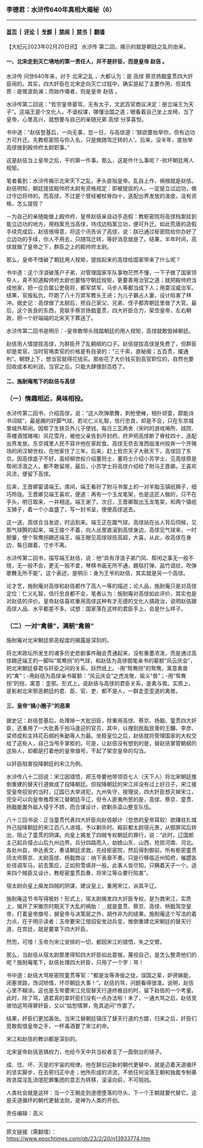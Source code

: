 ### 李德君：水浒传640年真相大揭秘（6）

---

#### [首页](../../../..?n13933774) &nbsp;|&nbsp; [评论](../../../../../epoch-comment?n13933774) &nbsp;|&nbsp; [专题](../../../../../epoch-special?n13933774) &nbsp;|&nbsp; [禁闻](../../../../../epoch-news?n13933774) &nbsp;|&nbsp; [禁书](../../../../../books?n13933774) &nbsp;|&nbsp; [翻墙](https://github.com/gfw-breaker/nogfw/blob/master/README.md?n13933774)


<div class="post_content" id="artbody" itemprop="articleBody">
 <!-- article content begin -->
 <p>
  【大纪元2023年02月20日讯】
  <ok href="https://www.epochtimes.com/gb/tag/%E6%B0%B4%E6%B5%92%E4%BC%A0.html">
   水浒传
  </ok>
  第二回，揭示的就是朝廷之乱的由来。
 </p>
 <h4>
  一、北宋走到灭亡境地的第一责任人，并不是奸臣，而是皇帝
  <ok href="https://www.epochtimes.com/gb/tag/%E8%B5%B5%E4%BD%B6.html">
   赵佶
  </ok>
  。
 </h4>
 <p>
  <ok href="https://www.epochtimes.com/gb/tag/%E6%B0%B4%E6%B5%92%E4%BC%A0.html">
   水浒传
  </ok>
  问世640年来，对于
  <ok href="https://www.epochtimes.com/gb/tag/%E5%8C%97%E5%AE%8B%E4%B9%8B%E4%B9%B1.html">
   北宋之乱
  </ok>
  ，大都认为：是
  <ok href="https://www.epochtimes.com/gb/tag/%E9%AB%98%E4%BF%85.html">
   高俅
  </ok>
  蔡京扬戬童贯四大奸臣闹的。其实，四大奸臣在北宋走向灭亡过程中，确实是起了主要作用，但其性质：是推波助澜；而始作俑者，则是皇帝
  <ok href="https://www.epochtimes.com/gb/tag/%E8%B5%B5%E4%BD%B6.html">
   赵佶
  </ok>
  。
 </p>
 <p>
  水浒传第二回说：“哲宗皇帝晏驾，无有太子，文武百官商议决定：册立端王为天子”。这端王是个文化人，不谙权谋，哪懂治国之道；眼看着自己坐上龙椅，当了皇帝，心里高兴，就想要与自己的亲随兄弟
  <ok href="https://www.epochtimes.com/gb/tag/%E9%AB%98%E4%BF%85.html">
   高俅
  </ok>
  分享喜悦。
 </p>
 <p>
  书中道：“赵佶登基后，一向无事，忽一日，与高俅道：‘朕欲要抬举你，但有边功方可升迁。先教枢密院与你入名，只是做随驾迁转的人’。后来，没半年，直抬举高俅做到殿帅府太尉职事。”
 </p>
 <p>
  这是赵佶当上皇帝之后，干的第一件事。那么，这是件什么事呢？-败坏朝廷用人规矩。
 </p>
 <p>
  笔者看到：水浒传揭示北宋天下之乱，矛头直指皇帝。乱自上作，祸根就是赵佶。赵佶明知，朝廷提拔殿帅府太尉有资格规定：即被提拔的人，一定是立过边功，做过守边将帅的。而高俅，不过是个曾经被杖脊四十，迭配出界发放的泼皮，没有资格，怎么提拔？
 </p>
 <p>
  －为自己的亲随能做上殿帅府，皇帝赵佶亲自动手造假：教枢密院将高俅档案挂到能立边功的地方，用档案充当高俅，待戍边档案立功，便可升迁。如此荒唐的造假手续完成后，赵佶很得意，将这个讯告诉了高俅，说：朕已通过枢密院给你办好了立边功的手续，你人不用去，只随驾迁转，等好消息就是了。结果，半年时间，高俅就做了皇帝之下，群臣之上的殿帅府太尉。
 </p>
 <p>
  那么，皇帝不惜破了朝廷用人规矩，提拔起来的高俅给国家带来了什么呢？
 </p>
 <p>
  书中道：这个浮浪破落户子弟，对管理国家军队事物茫然不懂，一下子做了国家领导人，真不知道殿帅府太尉也要恪守朝廷规矩，更要善用治官之道；就把殿帅府当成他家，把一应合属公吏衙将，都军禁军，马步人等都当成下人；用耍淫威治军。结果，官报私仇，吓跑了八十万禁军教头王进；为儿子霸占人妻，设计陷害了林冲。据史记：高俅做了太尉后，把自己家父、兄弟、侄子都弄朝廷里做了大官。最后，这个丧良的东西，竞联手蔡京扬戬童贯，四大奸臣合力，架空皇帝，左右朝政，把一个好端端的北宋天下葬送了。
 </p>
 <p>
  水浒传第二回书是明示：-皇帝敢带头贱踏朝廷的用人规矩，高俅就敢毁掉朝廷。
 </p>
 <p>
  赵佶用人情提拔高俅，为群臣开了乱朝纲的口子。赵佶提拔高俅是免费了，但群臣却是卖官。当时官埸卖官的价格是有目录的：“三千索，直秘阁；五百贯，擢通判”。朝野上下，想当官就得花钱买。那些花了大价钱买到高官职位的，自然也要回收成本和利润，当官之后，只能大肆搜刮百姓了。
 </p>
 <h4>
  二、施耐庵笔下的赵佶与高俅
 </h4>
 <h3>
  （一）情趣相近，臭味相投。
 </h3>
 <p>
  水浒传第二回书，介绍高俅，说：“这人吹弹歌舞，刺枪使棒，相扑顽耍，颇能诗书词赋”，最是踢的好脚气球，若论仁义礼智，信行忠良，却是不会，只在东京城里城外帮闲。因帮了生铁员外儿子使钱，每日三瓦两舍（宋时的游戏埸所、妓院、茶楼酒馆赌埸）风花雪月，被他父亲告到开封府。府尹把高俅断了脊杖四十，迭配出界发放。东京城里人民不容许他在家趁食。高俅无奈去淮西临淮州投奔一个开赌场的闲汉柳世权，在他家住了三年。后来，赶上哲宗天子大赦天下，高俅回了东京。因高俅底子不好，虽经柳世权介绍董将士，董将士介绍小苏学士，见高俅原是帮闲浮浪之人，都不敢留用，最后，小苏学士将高俅介绍给了附马王晋卿。王喜欢风流，便留下高俅。
 </p>
 <p>
  后来，王晋卿宴请端王。席间，端王看好了附马书案上的一对羊脂玉镇纸狮子，细巧玲珑。王晋卿见端王喜欢，便道：再有一个玉龙笔架，也是这匠人做的，只不在手头，明日取来，一并相送。端王谢了。次日，王晋卿取出玉龙笔架，和两个镇纸玉狮子，着一个小盒盛了，写一封书呈，便使高俅送去。
 </p>
 <p>
  这一送，高俅合当发迹，时运到来。端王正在蹴气球。高俅站在丛人背后伺候，见那气球腾的起来，端王接个不着，向人丛里直滚到高俅身边，高俅见气球来，一时胆量，使个鸳鸯拐踢还端王，端王眼见高俅球技高超，大喜。从此，收高俅在身边，每日跟着，寸步不离。
 </p>
 <p>
  水浒传第二回书，描写端王赵佶，说：他“具有浮浪子弟门风、帮闲之事无一般不晓，无一般不会，更无一般不爱，琴棋书画无所不通，踢毯打弹、品竹调丝，吹弹歌舞无所不能”。这个表述，是明示：身为王爷的赵佶，其实就是另一个高俅。
 </p>
 <p>
  论才艺，施耐庵对高俅和赵佶都作了高人一等的描述；论人品，施耐庵只是对高俅定位：仁义礼智，信行忠良都不会，笔者认为：施耐庵对高俅如此评价，其实也是对赵佶的评价。皇帝赵佶喜欢重用高俅这种有才无德的文化人搞政治，说明赵佶跟高俅人品、水平都差不多。试想：国家落在这样的君臣手上，会是什么样子。
 </p>
 <h3>
  （二）一对“禽兽”，满朝“禽兽”
 </h3>
 <p>
  施耐庵对北宋朝廷邪恶程度的揭露是深刻的。
 </p>
 <p>
  将北宋政坛所发生的诸多历史悲剧事件融会贯通起来，没有重墨浓泼，而是通过高俅踢还端王的一脚叫“鸳鸯拐”的气球，和赵佶为高俅御笔亲书的匾额“风云庆会”，把北宋朝廷昏君与奸臣之间的关系，跃然纸上。-用“鸳鸯拐”的鸳鸯，寓意禽兽的“禽”；-用赵佶为高俅亲书匾额：“风云庆会”之虎龙聚，喻义“兽”；-用“鸳鸯拐”的拐，寓意：歪邪。形式上，说赵佶与高俅的君臣关系，是禽与兽。实质上，是影射北宋邪恶朝廷的君、臣、官、吏，都不是人，一群走歪歪道的禽兽。
 </p>
 <h4>
  三、皇帝“搞小圈子”的恶果
 </h4>
 <p>
  据史记：赵佶登基后，处理掉一大批旧臣，除重用高俅、蔡京、扬戬、童贯四大奸臣，还重用了一大批善于拍马逢迎的官员，其中，以搜刮民脂民膏的王黼、李彦、梁师成和主持花石纲的朱勔等人为最。坐稳皇位之后，赵佶就将管理国家的大权交给了这些人，自己当甩手掌柜的。可是，让赵佶没有想到的是，替赵佶掌管朝纲的这些人，却都是打着他的皇帝旗号，干起了架空皇帝的勾当。
 </p>
 <p>
  以奸臣陷害投降朝廷的宋江为例。
 </p>
 <p>
  水浒传八十二回说：宋江因错悟，把玉帝要他带领百七人（天下人）将北宋朝廷推倒重建的替天行道做成了投降朝廷。但投降朝廷的宋江并没有过上好日子。宋江接受皇帝招安的当时，辽国已大举进犯，九州失守，按理说，四大奸臣想灭掉宋江，完全可以向皇帝推荐宋江替朝廷平辽，但令人匪夷所思的是，高俅、蔡京、童贯、扬戬能置外敌入侵于不顾，而合谋设计，欲剿杀梁山整支队伍。
 </p>
 <p>
  八十三回书说：正当童贯代表四大奸臣向赵佶献计（忽悠的皇帝耳软）欲赚驻扎城外己投降朝廷的宋江百八人进城，予以剿杀时。殿前都太尉宿元景，从御屏风后转出，阻止了童贯的阴谋。向皇上揭发了四贼专权朝廷的罪行，说：“此时，辽国郎主己起兵侵占山后九州边界。兵分四路而入，劫掳山东、山西，抢掠河南、河北。各处州县，申达表文，奏请朝廷求救，先经枢密院，然后得到御前，所有枢密童贯同太师蔡京、太尉高俅、杨戬商议：纳下表章不奏。只是行移临近州知府，催趱各处径调军马，前去策应，正如担雪填井一般。此事人皆尽知，只瞒着天子一个。适来四个贼臣又设计，教枢密童贯启奏，将宋江等众要行陷害”。
 </p>
 <p>
  宿太尉向皇上揭发四贼的阴谋，建议皇上，重用宋江，派其平辽。
 </p>
 <p>
  施耐庵这节书写得极妙！形式上，宿太尉揭发四大奸臣专权，是为救宋江，实质上，揭开了宋徽宗时期天下大乱的祸胎：＿就是童贯、蔡京、高俅、杨戬驾空皇帝，打着皇帝旗号，摒皇帝与决策层之外，胡作非为的结果。施耐庵这个写法的着力点，在于明示读者：玉帝要宋江借招安发动兵变，推倒重建北宋朝廷的替天行道，在宫廷，就是要拿下四大奸臣。
 </p>
 <p>
  然而，可惜！玉帝为宋江安排的一切，都因宋江的错悟，失之交臂。
 </p>
 <p>
  那么，当赵佶从宿太尉那里得知四大奸臣如此耍猴，蔑视自己，是怎么整肃他们的呢？施耐庵笔下，赵佶处理四大奸臣，只用了一个字：骂！
 </p>
 <p>
  书中道：赵佶大骂枢密院童贯等官：“都是汝等谗佞之徒，误国之辈，妒贤嫉能，闭塞贤路，饰词矫情，坏尽朝廷大事！”。赵佶的骂，问题看得很准。说明，赵佶心里不糊涂。这也是玉帝要宋江兑现替天行道终极目的时，留下赵佶的一个考量。此时，除了骂，道君真的拿奸臣们没有一点办法啦！末了，一通大骂之后，赵佶竞骇怕这骂得罪奸臣，又以“姑恕情罪，免其追问”作罢了。
 </p>
 <p>
  结果，奸臣们更加嚣张。当宋江替朝廷镇压了替天行道的方腊，归来之后，奸臣们竞敢假借皇帝之手，一杯毒酒要了宋江的命。
 </p>
 <p>
  宋江和赵佶的教训都是深刻的。
 </p>
 <p>
  北宋皇帝赵佶恶搞权力，也给今天中共当权者支了一面倒台的镜子。
 </p>
 <p>
  成、住、坏、灭是的宇宙的规律。他在辞旧迎新的朝代更替中，就是迈着天道循环的坚实脚步，在去邪归正中走；他所形成的洪流，不依仼何没落王朝和独裁专制暴政贪腐淫乱流氓犯罪集团的意志为转移，滚滚向前，不可阻挡。
 </p>
 <p>
  人类社会就是这样：当一个王朝走到道德堕落的尽头，下一个王朝就要代替它。这是天道循环的朝代更替法则，是神为人类的开创。
 </p>
 <p>
  责任编辑：高义
 </p>
 <!-- article content end -->
 <div id="below_article_ad">
 </div>
</div>


---

原文链接（需翻墙）：https://www.epochtimes.com/gb/23/2/20/n13933774.htm